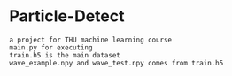 # Particle-Detect
    a project for THU machine learning course
    main.py for executing
    train.h5 is the main dataset
    wave_example.npy and wave_test.npy comes from train.h5
